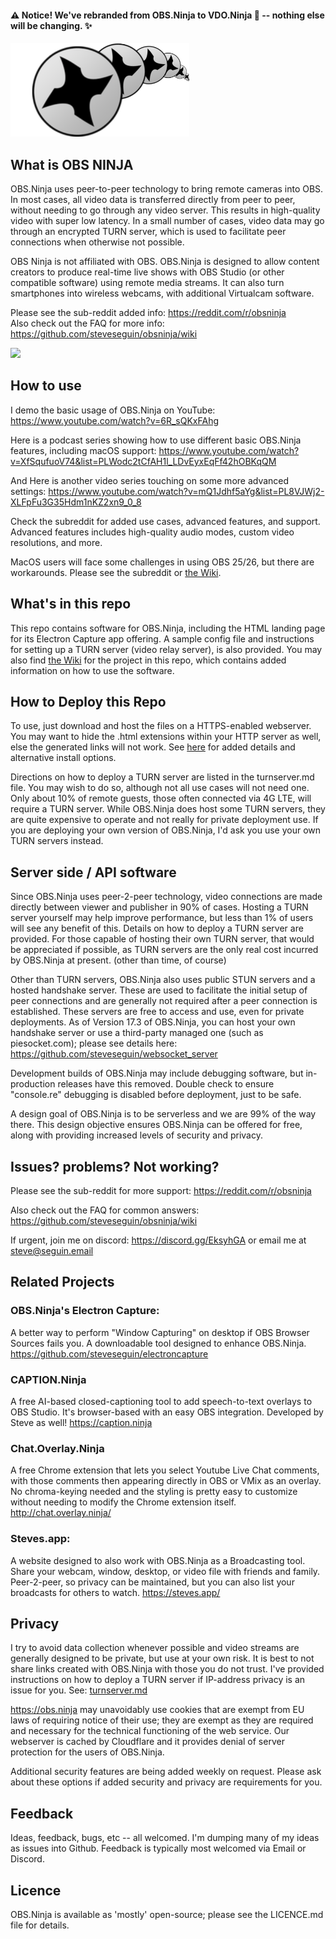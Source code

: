 
#### ⚠ Notice! We've rebranded from OBS.Ninja to VDO.Ninja 🎈 -- nothing else will be changing. ✨


<img src="media/obsNinja_logo_full.png" alt="Logo by brimace" height="150" />

## What is OBS NINJA
OBS.Ninja uses peer-to-peer technology to bring remote cameras into OBS. In most cases, all video data is transferred directly from peer to peer, without needing to go through any video server. This results in high-quality video with super low latency. In a small number of cases, video data may go through an encrypted TURN server, which is used to facilitate peer connections when otherwise not possible.

OBS Ninja is not affiliated with OBS. OBS.Ninja is designed to allow content creators to produce real-time live shows with OBS Studio (or other compatible software) using remote media streams. It can also turn smartphones into wireless webcams, with additional Virtualcam software. 

Please see the sub-reddit added info: https://reddit.com/r/obsninja  
Also check out the FAQ for more info: https://github.com/steveseguin/obsninja/wiki

<img src="https://user-images.githubusercontent.com/2575698/94018108-34b1de00-fd7e-11ea-8c7d-df001253b60d.png" height="300" />

## How to use
I demo the basic usage of OBS.Ninja on YouTube: https://www.youtube.com/watch?v=6R_sQKxFAhg

Here is a podcast series showing how to use different basic OBS.Ninja features, including macOS support: https://www.youtube.com/watch?v=XfSqufuoV74&list=PLWodc2tCfAH1l_LDvEyxEqFf42hOBKqQM

And Here is another video series touching on some more advanced settings: https://www.youtube.com/watch?v=mQ1Jdhf5aYg&list=PL8VJWj2-XLFpFu3G35Hdm1nKZ2xn9_0_8

Check the subreddit for added use cases, advanced features, and support. Advanced features includes high-quality audio modes, custom video resolutions, and more.

MacOS users will face some challenges in using OBS 25/26, but there are workarounds. Please see the subreddit or [the Wiki](https://github.com/steveseguin/obsninja/wiki).

## What's in this repo
This repo contains software for OBS.Ninja, including the HTML landing page for its Electron Capture app offering. A sample config file and instructions for setting up a TURN server (video relay server), is also provided. You may also find [the Wiki](https://github.com/steveseguin/obsninja/wiki) for the project in this repo, which contains added information on how to use the software.

## How to Deploy this Repo
To use, just download and host the files on a HTTPS-enabled webserver. You may want to hide the .html extensions within your HTTP server as well, else the generated links will not work. See [here](https://github.com/steveseguin/obsninja/blob/master/install.md) for added details and alternative install options.

Directions on how to deploy a TURN server are listed in the turnserver.md file. You may wish to do so, although not all use cases will not need one. Only about 10% of remote guests, those often connected via 4G LTE, will require a TURN server. While OBS.Ninja does host some TURN servers, they are quite expensive to operate and not really for private deployment use. If you are deploying your own version of OBS.Ninja, I'd ask you use your own TURN servers instead. 

## Server side / API software
Since OBS.Ninja uses peer-2-peer technology, video connections are made directly between viewer and publisher in 90% of cases. Hosting a TURN server yourself may help improve performance, but less than 1% of users will see any benefit of this. Details on how to deploy a TURN server are provided. For those capable of hosting their own TURN server, that would be appreciated if possible, as TURN servers are the only real cost incurred by OBS.Ninja at present. (other than time, of course)

Other than TURN servers, OBS.Ninja also uses public STUN servers and a hosted handshake server. These are used to facilitate the initial setup of peer connections and are generally not required after a peer connection is established. These servers are free to access and use, even for private deployments. As of Version 17.3 of OBS.Ninja, you can host your own handshake server or use a third-party managed one (such as piesocket.com); please see details here: https://github.com/steveseguin/websocket_server

Development builds of OBS.Ninja may include debugging software, but in-production releases have this removed. Double check to ensure "console.re" debugging is disabled before deployment, just to be safe.

A design goal of OBS.Ninja is to be serverless and we are 99% of the way there. This design objective ensures OBS.Ninja can be offered for free, along with providing increased levels of security and privacy. 

## Issues? problems? Not working?

Please see the sub-reddit for more support: https://reddit.com/r/obsninja  

Also check out the FAQ for common answers: https://github.com/steveseguin/obsninja/wiki

If urgent, join me on discord: https://discord.gg/EksyhGA or email me at steve@seguin.email

## Related Projects
### OBS.Ninja's Electron Capture:
A better way to perform "Window Capturing" on desktop if OBS Browser Sources fails you. A downloadable tool designed to enhance OBS.Ninja.
https://github.com/steveseguin/electroncapture

### CAPTION.Ninja
A free AI-based closed-captioning tool to add speech-to-text overlays to OBS Studio. It's browser-based with an easy OBS integration. Developed by Steve as well! https://caption.ninja

### Chat.Overlay.Ninja
A free Chrome extension that lets you select Youtube Live Chat comments, with those comments then appearing directly in OBS or VMix as an overlay. No chroma-keying needed and the styling is pretty easy to customize without needing to modify the Chrome extension itself.
http://chat.overlay.ninja/

### Steves.app:
A website designed to also work with OBS.Ninja as a Broadcasting tool. Share your webcam, window, desktop, or video file with friends and family. Peer-2-peer, so privacy can be maintained, but you can also list your broadcasts for others to watch.
https://steves.app/

## Privacy
I try to avoid data collection whenever possible and video streams are generally designed to be private, but use at your own risk. It is best to not share links created with OBS.Ninja with those you do not trust. I've provided instructions on how to deploy a TURN server if IP-address privacy is an issue for you. See: [turnserver.md](turnserver.md) 

https://obs.ninja may unavoidably use cookies that are exempt from EU laws of requiring notice of their use; they are exempt as they are required and necessary for the technical functioning of the web service. Our webserver is cached by Cloudflare and it provides denial of server protection for the users of OBS.Ninja.

Additional security features are being added weekly on request. Please ask about these options if added security and privacy are requirements for you.

## Feedback
Ideas, feedback, bugs, etc -- all welcomed.  I'm dumping many of my ideas as issues into Github. Feedback is typically most welcomed via Email or Discord.

## Licence 
OBS.Ninja is available as 'mostly' open-source; please see the LICENCE.md file for details.
